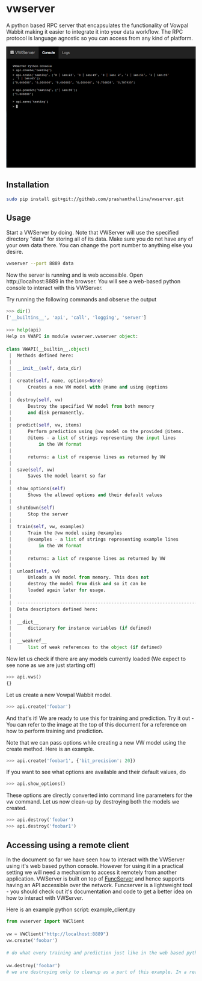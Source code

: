 # vwserver

A python based RPC server that encapsulates the functionality of Vowpal Wabbit making it easier
to integrate it into your data workflow. The RPC protocol is language agnostic so you can
access from any kind of platform.

![Image](./vwserver_screenshot.png?raw=true)

## Installation

``` bash
sudo pip install git+git://github.com/prashanthellina/vwserver.git
```

## Usage

Start a VWServer by doing. Note that VWServer will use the specified directory "data" for storing all of its data. Make sure you do not have any of your own data there. You can change the port number to anything else you desire.

``` bash
vwserver --port 8889 data
```

Now the server is running and is web accessible. Open http://localhost:8889 in the browser. You will see a web-based python console to interact with this VWServer.

Try running the following commands and observe the output

``` python
>>> dir()
['__builtins__', 'api', 'call', 'logging', 'server']

>>> help(api)
Help on VWAPI in module vwserver.vwserver object:
 
class VWAPI(__builtin__.object)
 |  Methods defined here:
 |  
 |  __init__(self, data_dir)
 |  
 |  create(self, name, options=None)
 |      Creates a new VW model with @name and using @options
 |  
 |  destroy(self, vw)
 |      Destroy the specified VW model from both memory
 |      and disk permanently.
 |  
 |  predict(self, vw, items)
 |      Perform prediction using @vw model on the provided @items.
 |      @items - a list of strings representing the input lines
 |          in the VW format
 |      
 |      returns: a list of response lines as returned by VW
 |  
 |  save(self, vw)
 |      Saves the model learnt so far
 |  
 |  show_options(self)
 |      Shows the allowed options and their default values
 |  
 |  shutdown(self)
 |      Stop the server
 |  
 |  train(self, vw, examples)
 |      Train the @vw model using @examples
 |      @examples - a list of strings representing example lines
 |          in the VW format
 |      
 |      returns: a list of response lines as returned by VW
 |  
 |  unload(self, vw)
 |      Unloads a VW model from memory. This does not
 |      destroy the model from disk and so it can be
 |      loaded again later for usage.
 |  
 |  ----------------------------------------------------------------------
 |  Data descriptors defined here:
 |  
 |  __dict__
 |      dictionary for instance variables (if defined)
 |  
 |  __weakref__
 |      list of weak references to the object (if defined)
```
 
 Now let us check if there are any models currently loaded (We expect to see none as we are just starting off)
 
``` python
>>> api.vws()
{}
```
 
 Let us create a new Vowpal Wabbit model.
 
``` python
>>> api.create('foobar')
```
 
And that's it! We are ready to use this for training and prediction. Try it out - You can refer to the image at the top of this document for a reference on how to perform training and prediction.

Note that we can pass options while creating a new VW model using the create method. Here is an example.

``` python
>>> api.create('foobar1', {'bit_precision': 20})
```

If you want to see what options are available and their default values, do

``` python
>>> api.show_options()
```

These options are directly converted into command line parameters for the vw command. Let us now clean-up by destroying both the models we created.

``` python
>>> api.destroy('foobar')
>>> api.destroy('foobar1')
```

## Accessing using a remote client

In the document so far we have seen how to interact with the VWServer using it's web based python console. However for using it in a practical setting we will need a mechanism to access it remotely from another application. VWServer is built on top of [FuncServer](http://github.com/prashanthellina/funcserver) and hence supports having an API accessible over the network. Funcserver is a lightweight tool - you should check out it's documentation and code to get a better idea on how to interact with VWServer.

Here is an example python script: example_client.py

``` python
from vwserver import VWClient

vw = VWClient("http://localhost:8889")
vw.create('foobar')

# do what every training and prediction just like in the web based python console

vw.destroy('foobar')
# we are destroying only to cleanup as a part of this example. In a real scenario, you would want to keep the model!
```
